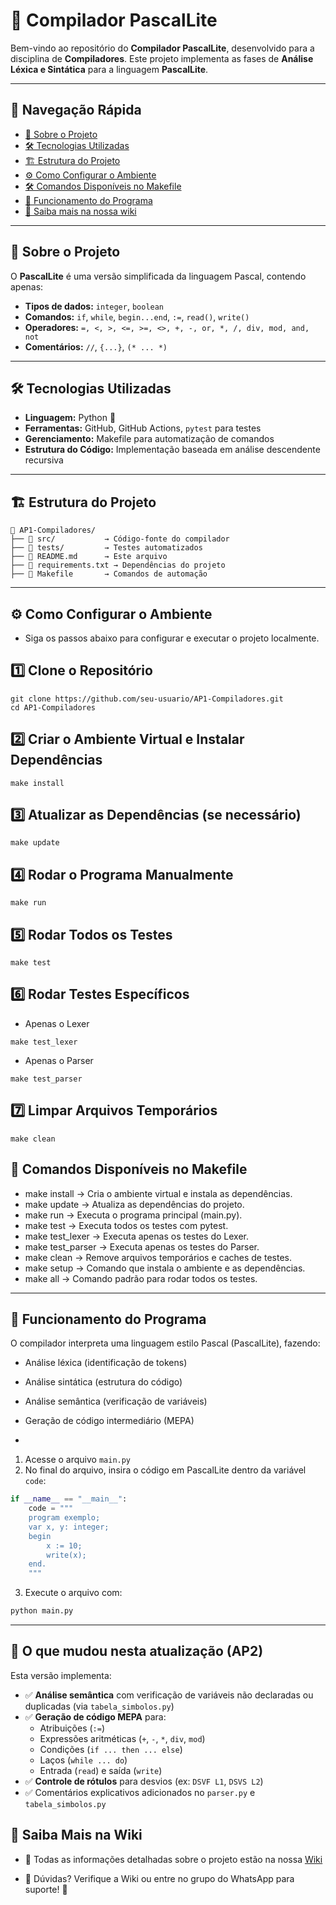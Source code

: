 # 🚀 Compilador PascalLite

Bem-vindo ao repositório do **Compilador PascalLite**, desenvolvido para a disciplina de **Compiladores**. Este projeto implementa as fases de **Análise Léxica e Sintática** para a linguagem **PascalLite**.

---

## 🧭 Navegação Rápida

- [📌 Sobre o Projeto](#-sobre-o-projeto)
- [🛠️ Tecnologias Utilizadas](#️-tecnologias-utilizadas)
- [🏗️ Estrutura do Projeto](#️-estrutura-do-projeto)
- [⚙️ Como Configurar o Ambiente](#️-como-configurar-o-ambiente)
- [🛠️ Comandos Disponíveis no Makefile](#-comandos-disponíveis-no-makefile)
- [📝 Funcionamento do Programa](#-Funcionamento-do-programa)
- [📖 Saiba mais na nossa wiki ](#-saiba-mais-na-wiki)

---

## 📌 Sobre o Projeto

O **PascalLite** é uma versão simplificada da linguagem Pascal, contendo apenas:

- **Tipos de dados:** `integer`, `boolean`
- **Comandos:** `if`, `while`, `begin...end`, `:=`, `read()`, `write()`
- **Operadores:** `=, <, >, <=, >=, <>, +, -, or, *, /, div, mod, and, not`
- **Comentários:** `//`, `{...}`, `(* ... *)`

---

## 🛠️ Tecnologias Utilizadas

- **Linguagem:** Python 🐍
- **Ferramentas:** GitHub, GitHub Actions, `pytest` para testes
- **Gerenciamento:** Makefile para automatização de comandos
- **Estrutura do Código:** Implementação baseada em análise descendente recursiva

---

## 🏗️ Estrutura do Projeto

```plaintext
📁 AP1-Compiladores/
├── 📂 src/           → Código-fonte do compilador
├── 📂 tests/         → Testes automatizados
├── 📄 README.md      → Este arquivo
├── 📄 requirements.txt → Dependências do projeto
├── 📄 Makefile       → Comandos de automação
```

---

## ⚙️ Como Configurar o Ambiente

- Siga os passos abaixo para configurar e executar o projeto localmente.

## 1️⃣ Clone o Repositório

```
git clone https://github.com/seu-usuario/AP1-Compiladores.git
cd AP1-Compiladores
```

## 2️⃣ Criar o Ambiente Virtual e Instalar Dependências

```
make install
```

## 3️⃣ Atualizar as Dependências (se necessário)

```
make update
```

## 4️⃣ Rodar o Programa Manualmente

```
make run
```

## 5️⃣ Rodar Todos os Testes

```
make test
```

## 6️⃣ Rodar Testes Específicos

- Apenas o Lexer

```
make test_lexer
```

- Apenas o Parser

```
make test_parser
```

## 7️⃣ Limpar Arquivos Temporários

```
make clean
```

## 🚀 Comandos Disponíveis no Makefile

- make install → Cria o ambiente virtual e instala as dependências.
- make update → Atualiza as dependências do projeto.
- make run → Executa o programa principal (main.py).
- make test → Executa todos os testes com pytest.
- make test_lexer → Executa apenas os testes do Lexer.
- make test_parser → Executa apenas os testes do Parser.
- make clean → Remove arquivos temporários e caches de testes.
- make setup → Comando que instala o ambiente e as dependências.
- make all → Comando padrão para rodar todos os testes.

---
## 📝 Funcionamento do Programa

O compilador interpreta uma linguagem estilo Pascal (PascalLite), fazendo:
- Análise léxica (identificação de tokens)
- Análise sintática (estrutura do código)
- Análise semântica (verificação de variáveis)
- Geração de código intermediário (MEPA)

- 
1. Acesse o arquivo `main.py`
2. No final do arquivo, insira o código em PascalLite dentro da variável `code`:

```python
if __name__ == "__main__":
    code = """
    program exemplo;
    var x, y: integer;
    begin
        x := 10;
        write(x);
    end.
    """
```

3. Execute o arquivo com:
```bash
python main.py
```
--- 


## 🔄 O que mudou nesta atualização (AP2)

Esta versão implementa:

- ✅ **Análise semântica** com verificação de variáveis não declaradas ou duplicadas (via `tabela_simbolos.py`)
- ✅ **Geração de código MEPA** para:
  - Atribuições (`:=`)
  - Expressões aritméticas (`+`, `-`, `*`, `div`, `mod`)
  - Condições (`if ... then ... else`)
  - Laços (`while ... do`)
  - Entrada (`read`) e saída (`write`)
- ✅ **Controle de rótulos** para desvios (ex: `DSVF L1`, `DSVS L2`)
- ✅ Comentários explicativos adicionados no `parser.py` e `tabela_simbolos.py`

## 📖 Saiba Mais na Wiki

- 📌 Todas as informações detalhadas sobre o projeto estão na nossa [Wiki](https://github.com/millagmgomes/AP1-Compiladores/wiki)

- 📢 Dúvidas? Verifique a Wiki ou entre no grupo do WhatsApp para suporte! 🚀
